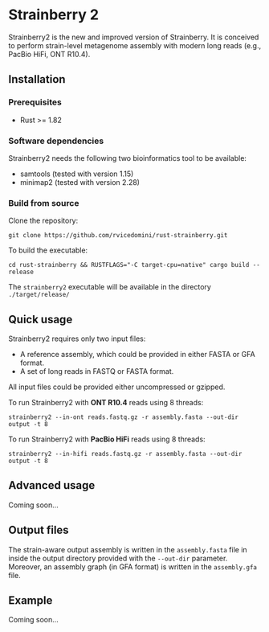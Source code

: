 # Strainberry 2

Strainberry2 is the new and improved version of Strainberry. It is conceived to perform strain-level metagenome assembly with modern long reads (e.g., PacBio HiFi, ONT R10.4).


## Installation

### Prerequisites

- Rust >= 1.82

### Software dependencies

Strainberry2 needs the following two bioinformatics tool to be available:
- samtools (tested with version 1.15)
- minimap2 (tested with version 2.28)

### Build from source

Clone the repository:

```
git clone https://github.com/rvicedomini/rust-strainberry.git
```

To build the executable:

```
cd rust-strainberry && RUSTFLAGS="-C target-cpu=native" cargo build --release
```

The `strainberry2` executable will be available in the directory `./target/release/`


## Quick usage

Strainberry2 requires only two input files:
- A reference assembly, which could be provided in either FASTA or GFA format.
- A set of long reads in FASTQ or FASTA format.

All input files could be provided either uncompressed or gzipped.

To run Strainberry2 with **ONT R10.4** reads using 8 threads:
```
strainberry2 --in-ont reads.fastq.gz -r assembly.fasta --out-dir output -t 8
```

To run Strainberry2 with **PacBio HiFi** reads using 8 threads:
```
strainberry2 --in-hifi reads.fastq.gz -r assembly.fasta --out-dir output -t 8
```


## Advanced usage

Coming soon...

## Output files

The strain-aware output assembly is written in the `assembly.fasta` file in inside the output directory provided with the `--out-dir` parameter. Moreover, an assembly graph (in GFA format) is written in the `assembly.gfa` file.

## Example

Coming soon...


